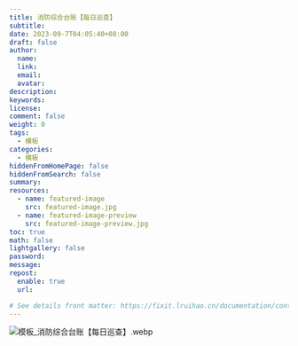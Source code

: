 ```yaml
---
title: 消防综合台账【每日巡查】
subtitle:
date: 2023-09-7T04:05:40+08:00
draft: false
author:
  name:
  link:
  email:
  avatar:
description:
keywords:
license:
comment: false
weight: 0
tags:
  - 模板
categories:
  - 模板
hiddenFromHomePage: false
hiddenFromSearch: false
summary:
resources:
  - name: featured-image
    src: featured-image.jpg
  - name: featured-image-preview
    src: featured-image-preview.jpg
toc: true
math: false
lightgallery: false
password:
message:
repost:
  enable: true
  url:

# See details front matter: https://fixit.lruihao.cn/documentation/content-management/introduction/#front-matter
---
```


<!--more-->

![模板_消防综合台账【每日巡查】.webp](https://i0.wp.com/ice.frostsky.com/2023/09/07/53bf534ba5a47d1b747660da9bc48f85.webp)
